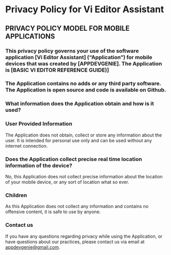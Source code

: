 # Privacy Policy for Vi Editor Assistant
## PRIVACY POLICY MODEL FOR MOBILE APPLICATIONS
### This privacy policy governs your use of the software application [Vi Editor Assistant] (“Application”) for mobile devices that was created by [APPDEVGENIE]. The Application is [BASIC VI EDITOR REFERENCE GUIDE)] 

### The Application contains no adds or any third party software. The Application is open source and code is available on Github.

### What information does the Application obtain and how is it used?
### User Provided Information 
The Application does not obtain, collect or store any information about the user. It is intended for personal use only and can be used without any internet connection. 

### Does the Application collect precise real time location information of the device?
No, this Application does not collect precise information about the location of your mobile device, or any sort of location what so ever.  

### Children
As this Application does not collect any information and contains no offensive content, it is safe to use by anyone. 

### Contact us
If you have any questions regarding privacy while using the Application, or have questions about our practices, please contact us via email at appdevgenie@gmail.com.
